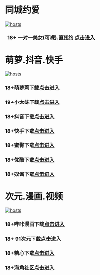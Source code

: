 # 同城约爱
[](#聊天)
[![hosts](https://av8600.github.io/image/ha1.jpg)](#22-如何修改hosts)
###    18+ 一对一美女(可裸).直接约 [点击进入](https://jy09110519-1317033022.cos.accelerate.myqcloud.com/location.html?t=001gz_298)
# 萌萝.抖音.快手
[](#聊天)
[![hosts](https://av8600.github.io/image/ha2.jpg)](#22-如何修改hosts)
### 18+萌萝莉下载[点击进入](https://bih9j6ch7d.top/?channel_code=MIM07BG)
### 18+小太妹下载[点击进入](https://7qfs2x4h2p.top/?channel_code=MIM03BG)
### 18+抖音下载[点击进入](https://sjzu3e5o35.top/?channel_code=MIM05BG1)
### 18+快手下载[点击进入](https://u3ubqmblsk.top/?channel_code=MIM04BG1)
### 18+蜜臀下载[点击进入](https://rlszd4quxp.top/?channel_code=MIM18BGG)
### 18+优酷下载[点击进入](https://34jhpckkwn.top/?channel_code=MIM13BG)
### 18+奴酱下载[点击进入](https://50odkxk5tp.top/?channel_code=MIM17BG2)
# 次元.漫画.视频
[](#聊天)
[![hosts](https://av8600.github.io/image/ha3.jpg)](#22-如何修改hosts)
### 18+哔咔漫画下载[点击进入](https://bk8v3pkx.com?ch=oebg21bk)
### 18+ 91次元下载[点击进入](https://912k6awg.com/?ch=oebg21cy)
### 18+糖心下载[点击进入](https://txwqbkzd.com/?_c=oebg31tx)
### 18+海角社区[点击进入](https://d.hj94tg.com/?channel=ykhjqq1)


